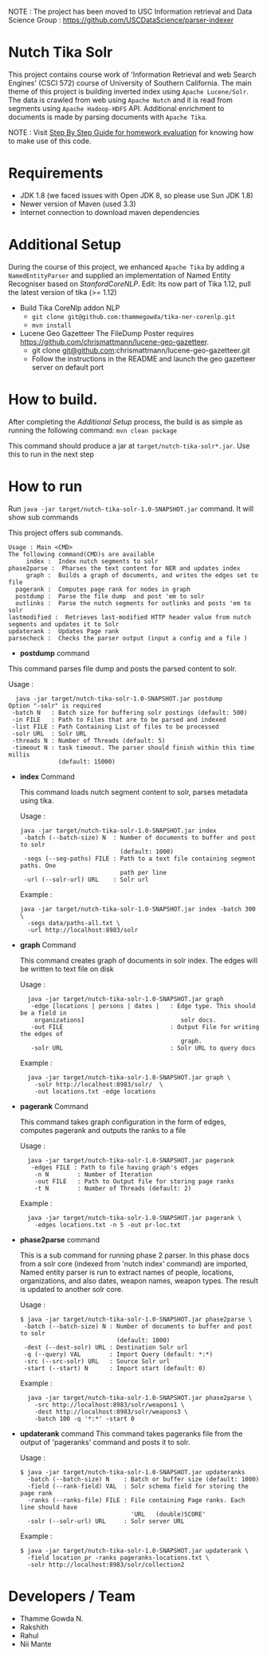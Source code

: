 NOTE : The project has been moved to USC Information retrieval and Data Science Group : https://github.com/USCDataScience/parser-indexer

Nutch Tika Solr
================

This project contains course work of 'Information Retrieval and web Search Engines' (CSCI 572) 
course of University of Southern California.
The main theme of this project is building inverted index using `Apache Lucene/Solr`. The data is crawled from web
using `Apache Nutch` and it is read from segments using `Apache Hadoop-HDFS` API.
Additional enrichment to documents is made by parsing documents with `Apache Tika`.

NOTE : Visit [Step By Step Guide for homework evaluation](./step-by-step.txt) for knowing how to make use of this code.


# Requirements 
+ JDK 1.8  (we faced issues with Open JDK 8, so please use Sun JDK 1.8)
+ Newer version of Maven (used 3.3)
+ Internet connection to download maven dependencies

# Additional Setup 
During the course of this project, we enhanced `Apache Tika` by adding a `NamedEntityParser` and supplied an
implementation of Named Entity Recogniser based on _StanfordCoreNLP_.  Edit: Its now part of Tika 1.12, pull the latest version of tika (>= 1.12)

+ Build Tika CoreNlp addon NLP
  + `git clone git@github.com:thammegowda/tika-ner-corenlp.git`
  + `mvn install`
+ Lucene Geo Gazetteer 
  The FileDump Poster requires https://github.com/chrismattmann/lucene-geo-gazetteer.
  + git clone git@github.com:chrismattmann/lucene-geo-gazetteer.git
  + Follow the instructions in the README and launch the geo gazetteer server on default port

# How to build.

After completing the _Additional Setup_ process, the build is as simple as running the following command:
 `mvn clean package`

 This command should produce a jar at `target/nutch-tika-solr*.jar`. Use this to run in the next step

# How to run

Run `java -jar target/nutch-tika-solr-1.0-SNAPSHOT.jar` command. It will show sub commands

This project offers sub commands.

  ```
Usage : Main <CMD>
The following command(CMD)s are available
       index :  Index nutch segments to solr
 phase2parse :  Pharses the text content for NER and updates index
       graph :  Builds a graph of documents, and writes the edges set to file 
    pagerank :  Computes page rank for nodes in graph
    postdump :  Parse the file dump  and post 'em to solr 
    outlinks :  Parse the nutch segments for outlinks and posts 'em to solr
lastmodified :  Retrieves last-modified HTTP header value from nutch segments and updates it to Solr
  updaterank :  Updates Page rank
  parsecheck :  Checks the parser output (input a config and a file )

  ```
  
  + **postdump** command

  This command parses file dump and posts the parsed content to solr.

Usage : 
  ```
    java -jar target/nutch-tika-solr-1.0-SNAPSHOT.jar postdump
  Option "-solr" is required
   -batch N   : Batch size for buffering solr postings (default: 500)
   -in FILE   : Path to Files that are to be parsed and indexed
   -list FILE : Path Containing List of files to be processed
   -solr URL  : Solr URL
   -threads N : Number of Threads (default: 5)
   -timeout N : task timeout. The parser should finish within this time millis
                (default: 15000)
  ```

  + **index** Command

    This command loads nutch segment content to solr, parses metadata using tika.

    Usage :
    ```
    java -jar target/nutch-tika-solr-1.0-SNAPSHOT.jar index
     -batch (--batch-size) N  : Number of documents to buffer and post to solr
                                (default: 1000)
     -segs (--seg-paths) FILE : Path to a text file containing segment paths. One
                                path per line
     -url (--solr-url) URL    : Solr url
    ```

    Example :
    ```
    java -jar target/nutch-tika-solr-1.0-SNAPSHOT.jar index -batch 300 \
      -segs data/paths-all.txt \
      -url http://localhost:8983/solr
    ```

  + **graph** Command

    This command creates graph of documents in solr index. The edges will be written to text file on disk

    Usage :
    ```
      java -jar target/nutch-tika-solr-1.0-SNAPSHOT.jar graph
       -edge [locations | persons | dates |   : Edge type. This should be a field in
        organizations]                           solr docs.
       -out FILE                              : Output File for writing the edges of
                                                 graph.
       -solr URL                              : Solr URL to query docs
    ```

    Example :
    ```
      java -jar target/nutch-tika-solr-1.0-SNAPSHOT.jar graph \
        -solr http://localhost:8983/solr/  \
        -out locations.txt -edge locations
    ```
  + **pagerank** Command

      This command takes graph configuration in the form of edges, computes pagerank and outputs the ranks
       to a file

    Usage :
    ```
      java -jar target/nutch-tika-solr-1.0-SNAPSHOT.jar pagerank
       -edges FILE : Path to file having graph's edges
        -n N        : Number of Iteration
        -out FILE   : Path to Output file for storing page ranks
        -t N        : Number of Threads (default: 2)
    ```

    Example :
    ```
      java -jar target/nutch-tika-solr-1.0-SNAPSHOT.jar pagerank \
        -edges locations.txt -n 5 -out pr-loc.txt
    ```

  + **phase2parse** command

    This is a sub command for running phase 2 parser. In this phase docs from a
    solr core (indexed from 'nutch index' command) are imported, Named entity parser is run to extract
    names of people, locations, organizations, and also dates, weapon names, weapon types. The result is
    updated to another solr core.

    Usage :
    ```
    $ java -jar target/nutch-tika-solr-1.0-SNAPSHOT.jar phase2parse \
     -batch (--batch-size) N : Number of documents to buffer and post to solr
                               (default: 1000)
     -dest (--dest-solr) URL : Destination Solr url
     -q (--query) VAL        : Import Query (default: *:*)
     -src (--src-solr) URL   : Source Solr url
     -start (--start) N      : Import start (default: 0)
    ```

    Example :
    ```
      java -jar target/nutch-tika-solr-1.0-SNAPSHOT.jar phase2parse \
        -src http://localhost:8983/solr/weapons1 \
        -dest http://localhost:8983/solr/weapons3 \
        -batch 100 -q '*:*' -start 0
    ```
  + **updaterank** command
    This command takes pageranks file from the output of 'pageranks' command and posts it to solr.

    Usage :
      ```
      $ java -jar target/nutch-tika-solr-1.0-SNAPSHOT.jar updateranks
        -batch (--batch-size) N    : Batch or buffer size (default: 1000)
        -field (--rank-field) VAL  : Solr schema field for storing the page rank
        -ranks (--ranks-file) FILE : File containing Page ranks. Each line should have
                                     'URL	(double)SCORE'
        -solr (--solr-url) URL     : Solr server URL
      ```
    Example :
    ```
    $ java -jar target/nutch-tika-solr-1.0-SNAPSHOT.jar updaterank \
      -field location_pr -ranks pageranks-locations.txt \
      -solr http://localhost:8983/solr/collection2
    ```


# Developers / Team
+ Thamme Gowda N.
+ Rakshith
+ Rahul
+ Nii Mante

